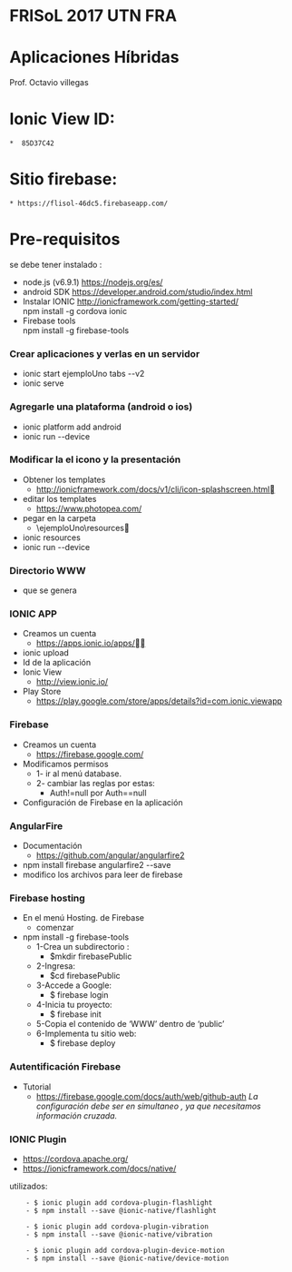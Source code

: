 FRISoL 2017 UTN FRA
========================================
Aplicaciones Híbridas 
========================================
Prof. Octavio villegas  
# Ionic View ID: #
    *  85D37C42 
# Sitio firebase:  #
    * https://flisol-46dc5.firebaseapp.com/ 
# Pre-requisitos #

 se debe tener instalado :

* node.js (v6.9.1)  https://nodejs.org/es/
* android SDK   https://developer.android.com/studio/index.html
* Instalar IONIC http://ionicframework.com/getting-started/     
        npm install -g cordova ionic
* Firebase tools    
        npm install -g firebase-tools


### Crear aplicaciones y verlas en un servidor ###

* ionic start ejemploUno tabs --v2
* ionic serve

### Agregarle una plataforma (android o ios) ###

* ionic platform add android
* ionic run --device


### Modificar la el icono y la presentación ###

* Obtener los templates
    - http://ionicframework.com/docs/v1/cli/icon-splashscreen.html
* editar los templates
    - https://www.photopea.com/
* pegar en la carpeta
    - \ejemploUno\resources
* ionic resources
* ionic run --device


### Directorio WWW ###

* que se genera 


### IONIC APP ###

* Creamos un cuenta
    - https://apps.ionic.io/apps/
* ionic upload
* Id de la aplicación
* Ionic View
    - http://view.ionic.io/
* Play Store
    - https://play.google.com/store/apps/details?id=com.ionic.viewapp



### Firebase ###

* Creamos un cuenta
    - https://firebase.google.com/
* Modificamos permisos
    - 1- ir al menú database.
    - 2- cambiar las reglas por estas:
        - Auth!=null por Auth==null 
* Configuración de Firebase en la aplicación


### AngularFire ###

* Documentación
    - https://github.com/angular/angularfire2
* npm install firebase angularfire2 --save
* modifico los archivos para leer de firebase


### Firebase hosting ###

* En el menú Hosting. de Firebase
    - comenzar
* npm install -g firebase-tools
    - 1-Crea un subdirectorio :
        - $mkdir firebasePublic
    - 2-Ingresa:
        - $cd firebasePublic
    - 3-Accede a Google:
        - $ firebase login
    - 4-Inicia tu proyecto:
        - $ firebase init
    - 5-Copia el contenido de ‘WWW’ dentro de ‘public’
    - 6-Implementa tu sitio web:
        - $ firebase deploy

### Autentificación Firebase ###

* Tutorial 
    - https://firebase.google.com/docs/auth/web/github-auth
*La configuración debe ser en simultaneo , ya que necesitamos información cruzada.* 


### IONIC Plugin ###

* https://cordova.apache.org/
* https://ionicframework.com/docs/native/

utilizados:

        - $ ionic plugin add cordova-plugin-flashlight 
        - $ npm install --save @ionic-native/flashlight

        - $ ionic plugin add cordova-plugin-vibration 
        - $ npm install --save @ionic-native/vibration

        - $ ionic plugin add cordova-plugin-device-motion 
        - $ npm install --save @ionic-native/device-motion


